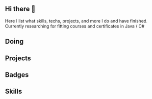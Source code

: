 ## Hi there 👋

Here I list what skills, techs, projects, and more I do and have finished.
Currently researching for fitting courses and certificates in Java / C#

## Doing

## Projects

## Badges

## Skills
